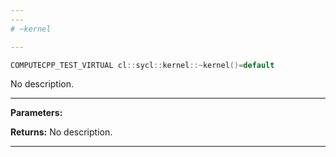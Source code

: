 ```yaml
---
---
# ~kernel

---
```


```cpp
COMPUTECPP_TEST_VIRTUAL cl::sycl::kernel::~kernel()=default
```


No description.


---
**Parameters:**

**Returns:** No description.

---
